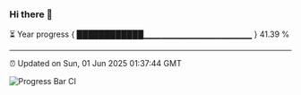 ### Hi there 👋

⏳ Year progress { ████████████▁▁▁▁▁▁▁▁▁▁▁▁▁▁▁▁▁▁ } 41.39 %

---

⏰ Updated on Sun, 01 Jun 2025 01:37:44 GMT

![Progress Bar CI](https://github.com/liununu/liununu/workflows/Progress%20Bar%20CI/badge.svg)
